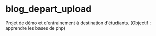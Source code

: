 # blog_depart_upload

Projet de démo et d'entrainement à destination d'étudiants. (Objectif : apprendre les bases de php)
